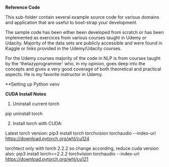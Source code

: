 **Reference Code**

This sub-folder contain several example source code for various domains and application that are useful to boot-strap your development.

The sample code has been either been developed from scratch or has been implemented as exercices from various courses taught in Udemy or Udacity. Majority of the data sets are publicly accessible and were found in Kaggle or links provided in the Udemy/Udacity courses.

For the Udemy courses majority of the code in NLP is from courses taught by the 'thelazyprogrammer' who, in my opinion, goes deep into the concepts and gives a very good coverage of both theoretical and practical aspects. He is my favorite instructor in Udemy. 


**Setting up Python venv



**CUDA Install Notes**
1. Uninstall current torch

pip uninstall torch

2. Install torch with CUDA:

Latest torch version:
pip3 install torch torchvision torchaudio --index-url https://download.pytorch.org/whl/cu124

torchtect only with torch 2.2.2 so change according, reduce cuda version also:
pip3 install torch==2.2.2 torchvision torchaudio --index-url https://download.pytorch.org/whl/cu121